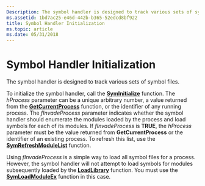```yaml
---
Description: The symbol handler is designed to track various sets of symbol files.
ms.assetid: 1bd7ac25-e46d-442b-b365-52edcd8bf922
title: Symbol Handler Initialization
ms.topic: article
ms.date: 05/31/2018
---
```


# Symbol Handler Initialization

The symbol handler is designed to track various sets of symbol files.

To initialize the symbol handler, call the [**SymInitialize**](/windows/desktop/api/Dbghelp/nf-dbghelp-syminitialize) function. The *hProcess* parameter can be a unique arbitrary number, a value returned from the [**GetCurrentProcess**](https://msdn.microsoft.com/library/ms683179(v=VS.85).aspx) function, or the identifier of any running process. The *fInvadeProcess* parameter indicates whether the symbol handler should enumerate the modules loaded by the process and load symbols for each of its modules. If *fInvadeProcess* is **TRUE**, the *hProcess* parameter must be the value returned from **GetCurrentProcess** or the identifier of an existing process. To refresh this list, use the [**SymRefreshModuleList**](/windows/desktop/api/Dbghelp/nf-dbghelp-symrefreshmodulelist) function.

Using *fInvadeProcess* is a simple way to load all symbol files for a process. However, the symbol handler will not attempt to load symbols for modules subsequently loaded by the [**LoadLibrary**](https://msdn.microsoft.com/library/ms684175(v=VS.85).aspx) function. You must use the [**SymLoadModuleEx**](/windows/desktop/api/Dbghelp/nf-dbghelp-symloadmoduleex) function in this case.

 

 



